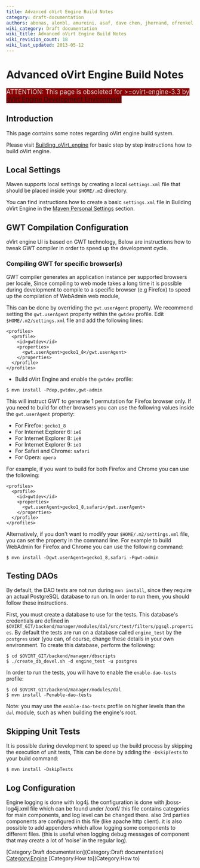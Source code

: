 ```yaml
---
title: Advanced oVirt Engine Build Notes
category: draft-documentation
authors: abonas, alonbl, amureini, asaf, dave chen, jhernand, ofrenkel
wiki_category: Draft documentation
wiki_title: Advanced oVirt Engine Build Notes
wiki_revision_count: 18
wiki_last_updated: 2013-05-12
---
```


# Advanced oVirt Engine Build Notes

<big><font color="lightgray" style="background-color: darkred">ATTENTION: This page is obsoleted for >=ovirt-engine-3.3 by [oVirt Engine Development Environment](OVirt_Engine_Development_Environment)</font></big>

## Introduction

This page contains some notes regarding oVirt engine build system.

Please visit [Building_oVirt_engine](Building_oVirt_engine) for basic step by step instructions how to build oVirt engine.

## Local Settings

Maven supports local settings by creating a local `settings.xml` file that should be placed inside your `$HOME/.m2` directory.

You can find instructions how to create a basic `settings.xml` file in Building oVirt Engine in the [Maven Personal Settings](Building_oVirt_engine#Maven_personal_settings) section.

## GWT Compilation Configuration

oVirt engine UI is based on GWT technology, Below are instructions how to tweak GWT compiler in order to speed up the development cycle.

### Compiling GWT for specific browser(s)

GWT compiler generates an application instance per supported browsers per locale, Since compiling to web mode takes a long time it is possible during development to compile to a specific browser (e.g Firefox) to speed up the compilation of WebAdmin web module,

This can be done by overriding the `gwt.userAgent` property. We recommend setting the `gwt.userAgent` property within the `gwtdev` profile. Edit `$HOME/.m2/settings.xml` file and add the following lines:

    <profiles>
      <profile>
        <id>gwtdev</id>
        <properties>
          <gwt.userAgent>gecko1_8</gwt.userAgent>
        </properties> 
      </profile>
    </profiles>

*   Build oVirt Engine and enable the `gwtdev` profile:

<!-- -->

    $ mvn install -Pdep,gwtdev,gwt-admin

This will instruct GWT to generate 1 permutation for Firefox browser only. If you need to build for other browsers you can use the following values inside the `gwt.userAgent` property:

*   For Firefox: `gecko1_8`
*   For Internet Explorer 6: `ie6`
*   For Internet Explorer 8: `ie8`
*   For Internet Explorer 9: `ie9`
*   For Safari and Chrome: `safari`
*   For Opera: `opera`

For example, if you want to build for both Firefox and Chrome you can use the following:

    <profiles>
      <profile>
        <id>gwtdev</id>
        <properties>
          <gwt.userAgent>gecko1_8,safari</gwt.userAgent>
        </properties> 
      </profile>
    </profiles>

Alternatively, if you don't want to modify your `$HOME/.m2/settings.xml` file, you can set the property in the command line. For example to build WebAdmin for Firefox and Chrome you can use the following command:

    $ mvn install -Dgwt.userAgent=gecko1_8,safari -Pgwt-admin

## Testing DAOs

By default, the DAO tests are not run during `mvn install`, since they require an actual PostgreSQL database to run on. In order to run them, you should follow these instructions.

First, you must create a database to use for the tests. This database's credentials are defined in `$OVIRT_GIT/backend/manager/modules/dal/src/test/filters/pgsql.properties`. By default the tests are run on a database called `engine_test` by the `postgres` user (you can, of course, change these details in your own environment. To create this database, perform the following:

    $ cd $OVIRT_GIT/backend/manager/dbscripts
    $ ./create_db_devel.sh -d engine_test -u postgres

In order to run the tests, you will have to enable the `enable-dao-tests` profile:

    $ cd $OVIRT_GIT/backend/manager/modules/dal
    $ mvn install -Penable-dao-tests

Note: you may use the `enable-dao-tests` profile on higher levels than the `dal` module, such as when building the engine's root.

## Skipping Unit Tests

It is possible during development to speed up the build process by skipping the execution of unit tests, This can be done by adding the `-DskipTests` to your build command:

    $ mvn install -DskipTests

## Log Configuration

Engine logging is done with log4j.
the configuration is done with jboss-log4j.xml file which can be found under <jboos profile dir>/conf/
this file contains categories for main components, and log level can be changed there.
also 3rd parties components are configured in this file (like apache http client).
it is also possible to add appenders which allow logging some components to different files.
(this is useful when logging debug messages of component that may create a lot of 'noise' in the regular log).

[Category:Draft documentation](Category:Draft documentation) <Category:Engine> [Category:How to](Category:How to)
